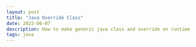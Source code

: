 ```yaml
---
layout: post
title: "Java Override Class"
date: 2022-06-07
description: How to make generic java class and override on runtime
tags: java
---
```

